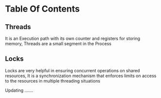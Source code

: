# Table Of Contents 

## Threads 
It is an Execution path with its own counter and registers for storing memory, Threads are a small segment in the Process 

## Locks
Locks are very helpful in ensuring concurrent operations on shared resources, It is a synchronization mechanism that enforces limits on access to the resources in multiple threading situations

Updating .......
